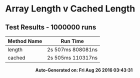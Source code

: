 # Array Length v Cached Length
## Test Results - 1000000 runs
Method Name | Run Time 
----------- | :------: 
length | 2s 507ms 808081ns
cached | 2s 505ms 110317ns

<p align='center'><b>Auto-Generated on: Fri Aug 26 2016 03:43:31</b></p>